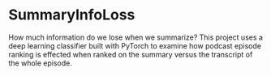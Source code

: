 # SummaryInfoLoss

How much information do we lose when we summarize? This project uses a deep learning classifier built with PyTorch to examine how podcast episode ranking is effected when ranked on the summary versus the transcript of the whole episode.